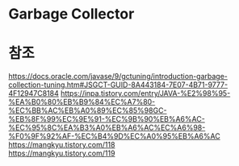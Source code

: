 # Garbage Collector



# 참조
https://docs.oracle.com/javase/9/gctuning/introduction-garbage-collection-tuning.htm#JSGCT-GUID-8A443184-7E07-4B71-9777-4F12947C8184
https://inpa.tistory.com/entry/JAVA-%E2%98%95-%EA%B0%80%EB%B9%84%EC%A7%80-%EC%BB%AC%EB%A0%89%EC%85%98GC-%EB%8F%99%EC%9E%91-%EC%9B%90%EB%A6%AC-%EC%95%8C%EA%B3%A0%EB%A6%AC%EC%A6%98-%F0%9F%92%AF-%EC%B4%9D%EC%A0%95%EB%A6%AC<br>
https://mangkyu.tistory.com/118<br>
https://mangkyu.tistory.com/119